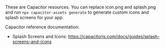 These are Capacitor resources. You can replace icon.png and splash.png and run
`npx capacitor-assets generate` to generate custom icons and splash screens for your
app.

Capacitor reference documentation:

- Splash Screens and Icons: https://capacitorjs.com/docs/guides/splash-screens-and-icons
